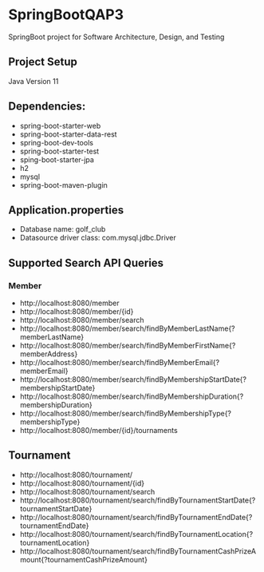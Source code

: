 # SpringBootQAP3
SpringBoot project for Software Architecture, Design, and Testing

## Project Setup
Java Version 11

## Dependencies:
  - spring-boot-starter-web
  - spring-boot-starter-data-rest
  - spring-boot-dev-tools
  - spring-boot-starter-test
  - sping-boot-starter-jpa
  - h2
  - mysql
  - spring-boot-maven-plugin

## Application.properties
- Database name: golf_club
- Datasource driver class: com.mysql.jdbc.Driver

## Supported Search API Queries
### Member
- http://localhost:8080/member
- http://localhost:8080/member/{id}
- http://localhost:8080/member/search
- http://localhost:8080/member/search/findByMemberLastName{?memberLastName}
- http://localhost:8080/member/search/findByMemberFirstName{?memberAddress}
- http://localhost:8080/member/search/findByMemberEmail{?memberEmail}
- http://localhost:8080/member/search/findByMembershipStartDate{?membershipStartDate}
- http://localhost:8080/member/search/findByMembershipDuration{?membershipDuration}
- http://localhost:8080/member/search/findByMembershipType{?membershipType}
- http://localhost:8080/member/{id}/tournaments

## Tournament
- http://localhost:8080/tournament/
- http://localhost:8080/tournament/{id}
- http://localhost:8080/tournament/search
- http://localhost:8080/tournament/search/findByTournamentStartDate{?tournamentStartDate}
- http://localhost:8080/tournament/search/findByTournamentEndDate{?tournamentEndDate}
- http://localhost:8080/tournament/search/findByTournamentLocation{?tournamentLocation}
- http://localhost:8080/tournament/search/findByTournamentCashPrizeAmount{?tournamentCashPrizeAmount}
